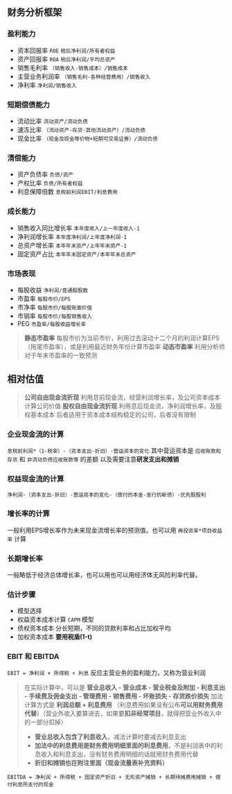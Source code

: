 ## 财务分析框架

### 盈利能力
+ 资本回报率 `ROE` `税后净利润/所有者权益`
+ 资产回报率 `ROA` `税后净利润/平均总资产`
+ 销售毛利率 `（销售收入-销售成本）/销售成本`
+ 主营业务利润率 `（销售毛利-各种经营费用）/销售收入`
+ 净利率 `净利润/销售收入`

### 短期偿债能力
+ 流动比率 `流动资产/流动负债`
+ 速冻比率 `（流动资产-存货-其他流动资产）/流动负债`
+ 现金比率 `（现金及现金等价物+短期可交易证券）/流动负债`

### 清偿能力
+ 资产负债率 `负债/资产`
+ 产权比率 `负债/所有者权益`
+ 利息保障倍数 `息税前利润EBIT/利息费用`

### 成长能力
+ 销售收入同比增长率 `本年度收入/上一年度收入-1`
+ 净利润增长率 `本年度净利润/上年度净利润-1`
+ 总资产增长率 `本年年末资产/上年年末资产-1`
+ 固定资产占比 `本年年末固定资产/本年年末总资产`

### 市场表现
+ 每股收益 `净利润/普通股股数`
+ 市盈率 `每股市价/EPS`
+ 市净率 `每股市价/每股账面价值`
+ 市销率 `每股市价/每股销售收入`
+ PEG `市盈率/每股收益增长率`

>**静态市盈率** 每股市价为当前市价，利用过去滚动十二个月的利润计算EPS（拖尾市盈率），或是利用最近财务年份计算市盈率
>**动态市盈率** 利用分析师对于年末市盈率的一致预测

## 相对估值
>**公司自由现金流折现** 利用息前现金流，经营利润增长率，及公司资本成本计算公司价值
>**股权自由现金流折现** 利用息后现金流，净利润增长率，及股权基本成本
>后者适用于资本成本结构稳定的公司，后者没有限制

### 企业现金流的计算
`息税前利润*（1-税率）-（资本支出-折旧）-营运资本的变化`
其中营运资本是 `应收账款和存货` 和 `非流动负债应收账款等` 的差额
以及需要注意**研发支出和摊销**

### 权益现金流的计算
`净利润-（资本支出-折旧）-营运资本的变化-（偿付的本金-发行的新债）-优先股股利`

### 增长率的计算
一般利用EPS增长率作为未来现金流增长率的预测值。也可以用 `再投资率*项目收益率` 计算

### 长期增长率
一般略低于经济总体增长率，也可以用也可以用经济体无风险利率代替。

### 估计步骤
+ 模型选择
+ 权益资本成本计算 `CAPM` 模型
+ 债权资本成本 分长短期，不同的贷款利率和占比加权平均
+ 加权资本成本 **要用税盾(1-t)**

### EBIT 和 EBITDA
`EBIT = 净利润 + 所得税 + 利息` 反应主营业务的盈利能力，又称为营业利润
> 在实际计算中，可以是 **营业总收入 - 营业成本 - 营业税金及附加 - 利息支出 - 手续费及佣金支出 - 管理费用 - 销售费用 - 坏账损失 - 存货跌价损失**
加法计算方式是 **利润总额 + 利息费用** （利息费用如果没有公布**可以用财务费用代替**）（营业外收入要算进去，如果要**扣非经常项目**，就得把营业外收入中的一部分扣掉）
> + **营业总收入包含了利息收入**，减法计算时要减去利息支出
> + **加法中的利息费用是财务费用明细里面的利息费用**，不是利润表中的利息收入和利息支出，没有财务费用明细的话就用财务费用代替
> + **折旧和摊销也在附注里面（现金流量表补充资料）**

`EBITDA = 净利润 + 所得税 + 固定资产折旧 + 无形资产摊销 + 长期待摊费用摊销 + 偿付利息所支付的现金`
